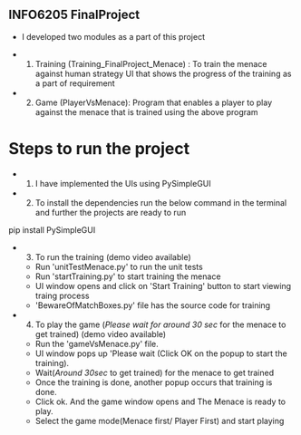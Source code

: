 ## INFO6205 FinalProject

- I developed two modules as a part of this project

- 1. Training (Training_FinalProject_Menace) : To train the menace against human strategy UI that shows the progress of the training as a part of requirement
- 2. Game (PlayerVsMenace): Program that enables a player to play against the menace that is trained using the above program

# Steps to run the project

- 1. I have implemented the UIs using PySimpleGUI
- 2. To install the dependencies run the below command in the terminal and further the projects are ready to run

pip install PySimpleGUI

- 3. To run the training (demo video available)
	- Run 'unitTestMenace.py' to run the unit tests
	- Run 'startTraining.py' to start training the menace 
	- UI window opens and click on 'Start Training' button to start viewing traing process
	- 'BewareOfMatchBoxes.py' file has the source code for training

- 4. To play the game (*Please wait for around 30 sec* for the menace to get trained) (demo video available)
	- Run the 'gameVsMenace.py' file. 
	- UI window pops up 'Please wait (Click OK on the popup to start the training). 
	- Wait(*Around 30sec* to get trained) for the menace to get trained 
	- Once the training is done, another popup occurs that training is done. 
	- Click ok. And the game window opens and The Menace is ready to play.
	- Select the game mode(Menace first/ Player First) and start playing

